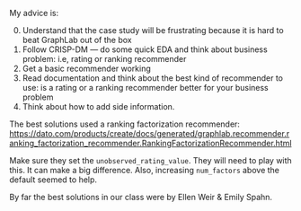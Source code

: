 My advice is:

0. Understand that the case study will be frustrating because it is hard to beat GraphLab out of the box
1. Follow CRISP-DM — do some quick EDA and think about business problem: i.e, rating or ranking recommender
1. Get a basic recommender working
2. Read documentation and think about the best kind of recommender to use:  is a rating or a ranking recommender better for your business problem
3. Think about how to add side information.

The best solutions used a ranking factorization recommender: https://dato.com/products/create/docs/generated/graphlab.recommender.ranking_factorization_recommender.RankingFactorizationRecommender.html

Make sure they set the `unobserved_rating_value`.  They will need to play with this.  It can make a big difference.  Also, increasing `num_factors` above the default seemed to help.

By far the best solutions in our class were by Ellen Weir & Emily Spahn.

